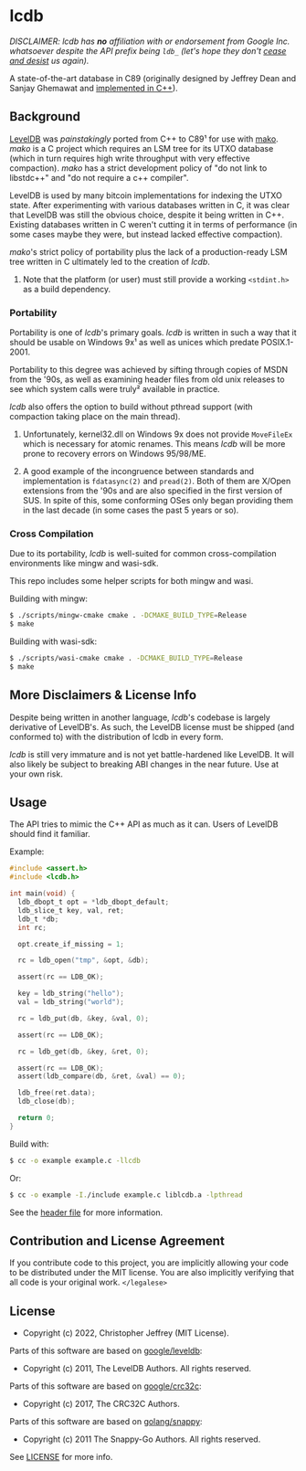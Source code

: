 # lcdb

_DISCLAIMER: lcdb has **no** affiliation with or endorsement from Google Inc.
whatsoever despite the API prefix being `ldb_` (let's hope they don't [cease
and desist][cad] us again)._

A state-of-the-art database in C89 (originally designed by Jeffrey Dean and
Sanjay Ghemawat and [implemented in C++][ldb]).

## Background

[LevelDB][ldb] was _painstakingly_ ported from C++ to C89¹ for use with [mako].
_mako_ is a C project which requires an LSM tree for its UTXO database (which
in turn requires high write throughput with very effective compaction). _mako_
has a strict development policy of "do not link to libstdc++" and "do not
require a c++ compiler".

LevelDB is used by many bitcoin implementations for indexing the UTXO state.
After experimenting with various databases written in C, it was clear that
LevelDB was still the obvious choice, despite it being written in C++. Existing
databases written in C weren't cutting it in terms of performance (in some
cases maybe they were, but instead lacked effective compaction).

_mako_'s strict policy of portability plus the lack of a production-ready LSM
tree written in C ultimately led to the creation of _lcdb_.

1. Note that the platform (or user) must still provide a working `<stdint.h>`
as a build dependency.

### Portability

Portability is one of _lcdb_'s primary goals. _lcdb_ is written in such a way
that it should be usable on Windows 9x¹ as well as unices which predate
POSIX.1-2001.

Portability to this degree was achieved by sifting through copies of MSDN from
the '90s, as well as examining header files from old unix releases to see which
system calls were truly² available in practice.

_lcdb_ also offers the option to build without pthread support (with compaction
taking place on the main thread).

1. Unfortunately, kernel32.dll on Windows 9x does not provide `MoveFileEx`
which is necessary for atomic renames. This means _lcdb_ will be more prone to
recovery errors on Windows 95/98/ME.

2. A good example of the incongruence between standards and implementation is
`fdatasync(2)` and `pread(2)`. Both of them are X/Open extensions from the '90s
and are also specified in the first version of SUS. In spite of this, some
conforming OSes only began providing them in the last decade (in some cases the
past 5 years or so).

### Cross Compilation

Due to its portability, _lcdb_ is well-suited for common cross-compilation
environments like mingw and wasi-sdk.

This repo includes some helper scripts for both mingw and wasi.

Building with mingw:

``` sh
$ ./scripts/mingw-cmake cmake . -DCMAKE_BUILD_TYPE=Release
$ make
```

Building with wasi-sdk:

``` sh
$ ./scripts/wasi-cmake cmake . -DCMAKE_BUILD_TYPE=Release
$ make
```

## More Disclaimers & License Info

Despite being written in another language, _lcdb_'s codebase is largely
derivative of LevelDB's. As such, the LevelDB license must be shipped (and
conformed to) with the distribution of lcdb in every form.

_lcdb_ is still very immature and is not yet battle-hardened like LevelDB. It
will also likely be subject to breaking ABI changes in the near future. Use at
your own risk.

## Usage

The API tries to mimic the C++ API as much as it can. Users of LevelDB should
find it familiar.

Example:

``` c
#include <assert.h>
#include <lcdb.h>

int main(void) {
  ldb_dbopt_t opt = *ldb_dbopt_default;
  ldb_slice_t key, val, ret;
  ldb_t *db;
  int rc;

  opt.create_if_missing = 1;

  rc = ldb_open("tmp", &opt, &db);

  assert(rc == LDB_OK);

  key = ldb_string("hello");
  val = ldb_string("world");

  rc = ldb_put(db, &key, &val, 0);

  assert(rc == LDB_OK);

  rc = ldb_get(db, &key, &ret, 0);

  assert(rc == LDB_OK);
  assert(ldb_compare(db, &ret, &val) == 0);

  ldb_free(ret.data);
  ldb_close(db);

  return 0;
}
```

Build with:

``` sh
$ cc -o example example.c -llcdb
```

Or:

``` sh
$ cc -o example -I./include example.c liblcdb.a -lpthread
```

See the [header file][h] for more information.

## Contribution and License Agreement

If you contribute code to this project, you are implicitly allowing your code
to be distributed under the MIT license. You are also implicitly verifying that
all code is your original work. `</legalese>`

## License

- Copyright (c) 2022, Christopher Jeffrey (MIT License).

Parts of this software are based on [google/leveldb][ldb]:

- Copyright (c) 2011, The LevelDB Authors. All rights reserved.

Parts of this software are based on [google/crc32c][crc32c]:

- Copyright (c) 2017, The CRC32C Authors.

Parts of this software are based on [golang/snappy][snappy]:

- Copyright (c) 2011 The Snappy-Go Authors. All rights reserved.

See [LICENSE] for more info.

[cad]: https://github.com/Level/community/issues/66
[ldb]: https://github.com/google/leveldb
[h]: https://github.com/chjj/lcdb/blob/master/include/lcdb.h
[crc32c]: https://github.com/google/crc32c
[snappy]: https://github.com/golang/snappy
[mako]: https://github.com/chjj/mako
[LICENSE]: https://github.com/chjj/lcdb/blob/master/LICENSE
